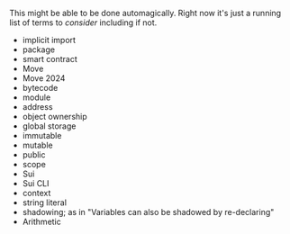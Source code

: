 This might be able to be done automagically. Right now it's just a running list of terms to _consider_ including if not.

- implicit import
- package
- smart contract
- Move
- Move 2024
- bytecode
- module
- address
- object ownership
- global storage
- immutable
- mutable
- public
- scope
- Sui
- Sui CLI
- context
- string literal
- shadowing; as in "Variables can also be shadowed by re-declaring"
- Arithmetic